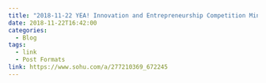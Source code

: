 ```yaml
---
title: "2018-11-22 YEA! Innovation and Entrepreneurship Competition Minhang District Branch Roadshow ended"
date: 2018-11-22T16:42:00
categories:
  - Blog
tags:
  - link
  - Post Formats
link: https://www.sohu.com/a/277210369_672245
---
```

